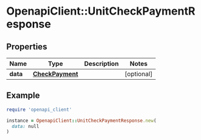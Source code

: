 # OpenapiClient::UnitCheckPaymentResponse

## Properties

| Name | Type | Description | Notes |
| ---- | ---- | ----------- | ----- |
| **data** | [**CheckPayment**](CheckPayment.md) |  | [optional] |

## Example

```ruby
require 'openapi_client'

instance = OpenapiClient::UnitCheckPaymentResponse.new(
  data: null
)
```

